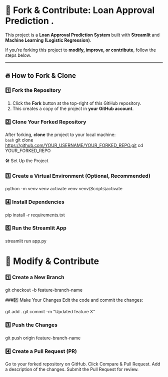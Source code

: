 # 🚀 Fork & Contribute: Loan Approval Prediction .

This project is a **Loan Approval Prediction System** built with **Streamlit** and **Machine Learning (Logistic Regression)**.  

If you’re forking this project to **modify, improve, or contribute**, follow the steps below.

---

## 🔥 **How to Fork & Clone**  

### 1️⃣ **Fork the Repository**  
1. Click the **Fork** button at the top-right of this GitHub repository.  
2. This creates a copy of the project in **your GitHub account**.  

### 2️⃣ **Clone Your Forked Repository**  
After forking, **clone** the project to your local machine:  
```bash```
git clone https://github.com/YOUR_USERNAME/YOUR_FORKED_REPO.git
cd YOUR_FORKED_REPO

🛠 Set Up the Project
### 3️⃣ Create a Virtual Environment (Optional, Recommended)
  python -m venv venv
  activate venv
  venv\Scripts\activate

### 4️⃣ Install Dependencies
  pip install -r requirements.txt

### 5️⃣ Run the Streamlit App

  streamlit run app.py

# 🚀 Modify & Contribute
### 1️⃣ Create a New Branch

  git checkout -b feature-branch-name

###2️⃣ Make Your Changes
  Edit the code and commit the changes:

  git add .
  git commit -m "Updated feature X"

### 3️⃣ Push the Changes

  git push origin feature-branch-name

### 4️⃣ Create a Pull Request (PR)
  Go to your forked repository on GitHub.
  Click Compare & Pull Request.
  Add a description of the changes.
  Submit the Pull Request for review.
